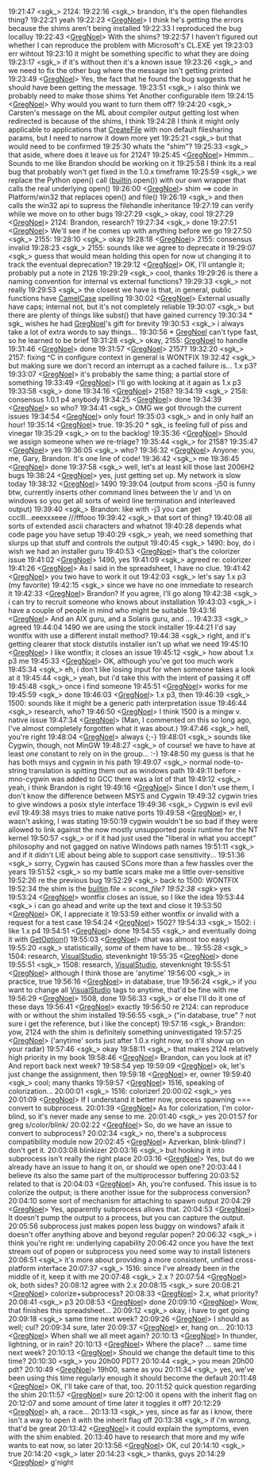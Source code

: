 
19:21:47 <sgk_> 2124: 19:22:16 <sgk_> brandon, it's the open filehandles thing? 19:22:21 <Azverkan>     yeah 19:22:23 <[GregNoel](GregNoel)>     I think he's getting the errors because the shims aren't being installed 19:22:33 <Azverkan>     I reproduced the bug localluy 19:22:43 <[GregNoel](GregNoel)>     With the shims? 19:22:57 <Azverkan>     I haven't figured out whether I can reproduce the problem with Microsoft's CL.EXE yet 19:23:03 <Azverkan>     err wihtout 19:23:10 <Azverkan>     it might be something specific to what they are doing 19:23:17 <sgk_> if it's without then it's a known issue 19:23:26 <sgk_> and we need to fix the other bug where the message isn't getting printed 19:23:49 <[GregNoel](GregNoel)>     Yes, the fact that he found the bug suggests that he should have been getting the message. 19:23:51 <sgk_> i also think we probably need to make those shims Yet Another configurable item 19:24:15 <[GregNoel](GregNoel)>     Why would you want to turn them off? 19:24:20 <sgk_> Carsten's message on the ML about compiler output getting lost when redirected is because of the shims, I think 19:24:28 <Azverkan>     I think it might only applicable to applications that [CreateFile](CreateFile) with non default filesharing params, but I need to narrow it down more yet 19:25:21 <sgk_> but that would need to be confirmed 19:25:30 <Azverkan>     whats the "shim"? 19:25:33 <sgk_> that aside, where does it leave us for 2124? 19:25:45 <[GregNoel](GregNoel)>     Hmmm...  Sounds to me like Brandon should be working on it 19:25:58 <Azverkan>     I think its a real bug that probably won't get fixed in the 1.0.x timeframe 19:25:59 <sgk_> we replace the Python open() call (<ins>builtin</ins>.open()) with our own wrapper that calls the real underlying open() 19:26:00 <[GregNoel](GregNoel)>     shim ==> code in Platform/win32 that replaces open() and file() 19:26:19 <sgk_> and then calls the win32 api to supress the filehandle inheritance 19:27:19 <Azverkan>     can verify while we move on to other bugs 19:27:29 <sgk_> okay, cool 19:27:29 <[GregNoel](GregNoel)>     2124: Brandon, research? 19:27:34 <sgk_> done 19:27:51 <[GregNoel](GregNoel)>     We'll see if he comes up with anything before we go 19:27:50 <sgk_> 2155: 19:28:10 <sgk_> okay 19:28:18 <[GregNoel](GregNoel)>     2155: consensus invalid 19:28:23 <sgk_> 2155:  sounds like we agree to deprecate it 19:29:07 <sgk_> guess that would mean holding this open for now ut changing it to track the eventual deprecation? 19:29:12 <[GregNoel](GregNoel)>     OK, I'll untangle it; probably put a note in 2126 19:29:29 <sgk_> cool, thanks 19:29:26 <Azverkan>     is there a naming convention for internal vs external functions? 19:29:33 <sgk_> not really 19:29:53 <sgk_> the closest we have is that, in general, public functions have [CamelCase](CamelCase) spelling 19:30:02 <[GregNoel](GregNoel)>     External usually have caps; internal not, but it's not completely reliable 19:30:07 <sgk_> but there are plenty of things like subst() that have gained currency 19:30:34 *      sgk_ wishes he had [GregNoel](GregNoel)'s gift for brevity 19:30:53 <sgk_> i always take a lot of extra words to say things... 19:30:56 *      [GregNoel](GregNoel) can't type fast, so he learned to be brief 19:31:28 <sgk_> okay, 2155:  [GregNoel](GregNoel) to handle 19:31:46 <[GregNoel](GregNoel)>     done 19:31:57 <[GregNoel](GregNoel)>     2157? 19:32:20 <sgk_> 2157:  fixing ^C in configure context in general is WONTFIX 19:32:42 <sgk_> but making sure we don't record an interrupt as a cached failure is... 1.x p3? 19:33:07 <[GregNoel](GregNoel)>     it's probably the same thing; a partial store of something 19:33:49 <[GregNoel](GregNoel)>     I'll go with looking at it again as 1.x p3 19:33:58 <sgk_> done 19:34:16 <[GregNoel](GregNoel)>     2158? 19:34:19 <sgk_> 2158: consensus 1.0.1 p4 anybody 19:34:25 <[GregNoel](GregNoel)>     done 19:34:39 <[GregNoel](GregNoel)>     so who? 19:34:41 <sgk_> OMG we got through the current issues 19:34:54 <[GregNoel](GregNoel)>     only four! 19:35:03 <sgk_> and in only half an hour! 19:35:14 <[GregNoel](GregNoel)>     true. 19:35:20 *      sgk_ is feeling full of piss and vinegar 19:35:29 <sgk_> on to the backlog! 19:35:36 <[GregNoel](GregNoel)>     Should we assign someone when we re-triage? 19:35:44 <sgk_> for 2158? 19:35:47 <[GregNoel](GregNoel)>     yes 19:36:05 <sgk_> who? 19:36:32 <[GregNoel](GregNoel)>     Anyone: you, me, Gary, Brandon.  It's one line of code! 19:36:42 <sgk_> me 19:36:45 <[GregNoel](GregNoel)>     done 19:37:58 <sgk_> well, let's at least kill those last 2006H2 bugs 19:38:24 <[GregNoel](GregNoel)>     yes, just getting set up.  My network is slow today 19:38:32 <[GregNoel](GregNoel)>     1490 19:39:04 <Azverkan>     (output from scons -j50 is funny btw, currently inserts other command lines between the \r and \n on windows so you get all sorts of weird line termination and interleaved output) 19:39:40 <sgk_> Brandon:  like with -j3 you can get ccclll...eeexxxeee ///fffooo 19:39:42 <sgk_> that sort of thing? 19:40:08 <Azverkan>     all sorts of extended ascii characters and whatnot 19:40:28 <Azverkan>     depends what code page you have setup 19:40:29 <sgk_> yeah, we need something that slurps up that stuff and controls the output 19:40:45 <sgk_> 1490:  boy, do i wish we had an installer guru 19:40:53 <[GregNoel](GregNoel)>     that's the colorizer issue 19:41:02 <[GregNoel](GregNoel)>     1490, yes 19:41:09 <sgk_> agreed re: colorizer 19:41:26 <[GregNoel](GregNoel)>     As I said in the spreadsheet, I have no clue. 19:41:42 <[GregNoel](GregNoel)>     you two have to work it out 19:42:03 <sgk_> let's say 1.x p3 (my favorite) 19:42:15 <sgk_> since we have no one immediate to research it 19:42:33 <[GregNoel](GregNoel)>     Brandon?  If you agree, I'll go along 19:42:38 <sgk_> i can try to recruit someone who knows about installation 19:43:03 <sgk_> i have a couple of people in mind who might be suitable 19:43:16 <[GregNoel](GregNoel)>     And an AIX guru, and a Solaris guru, and ... 19:43:33 <sgk_> agreed 19:44:04 <Azverkan>     1490 we are using the stock installer 19:44:21 <Azverkan>     I'd say wontfix with use a different install method? 19:44:38 <sgk_> right, and it's getting clearer that stock distutils installer isn't up what we need 19:45:10 <[GregNoel](GregNoel)>     I like wontfix; it closes an issue 19:45:12 <sgk_> how about 1.x p3 me 19:45:33 <[GregNoel](GregNoel)>     OK, although you've got too much work 19:45:34 <sgk_> eh, i don't like losing input for when someone takes a look at it 19:45:44 <sgk_> yeah, but i'd take this with the intent of passing it off 19:45:48 <sgk_> once i find someone 19:45:51 <[GregNoel](GregNoel)>     works for me 19:45:59 <sgk_> done 19:46:03 <[GregNoel](GregNoel)>     1.x p3, then 19:46:39 <sgk_> 1500:  sounds like it might be a generic path interpretation issue 19:46:44 <sgk_> research, who? 19:46:50 <[GregNoel](GregNoel)>     I think 1500 is a mingw v. native issue 19:47:34 <[GregNoel](GregNoel)>     (Man, I commented on this so long ago, I've almost completely forgotten what it was about.) 19:47:46 <sgk_> hell, you're right 19:48:04 <[GregNoel](GregNoel)>     always {;-} 19:48:01 <sgk_> sounds like Cygwin, though, not MinGW 19:48:27 <sgk_> of course!  we have to have at least *one* constant to rely on in the group...  :-) 19:48:50 <Azverkan>     my guess is that he has both msys and cygwin in his path 19:49:07 <sgk_> normal node-to-string translation is spitting them out as windows path 19:49:11 <Azverkan>     before -mno-cygwin was added to GCC there was a lot of that 19:49:12 <sgk_> yeah, i think Brandon is right 19:49:16 <[GregNoel](GregNoel)>     Since I don't use them, I don't know the difference between MSYS and Cygwin 19:49:32 <Azverkan>     cygwin tries to give windows a posix style interface 19:49:36 <sgk_> Cygwin is evil evil evil 19:49:38 <Azverkan>     msys tries to make native ports 19:49:58 <[GregNoel](GregNoel)>     er, I wasn't asking, I was stating 19:50:19 <Azverkan>     cygwin wouldn't be so bad if they were allowed to link against the now mostly unsupported posix runtime for the NT kernel 19:50:57 <sgk_> or if it had just used the "liberal in what you accept" philosophy and not gagged on native Windows path names 19:51:11 <sgk_> and if it didn't LIE about being able to support case sensitivity... 19:51:36 <sgk_> sorry, Cygwin has caused SCons more than a few hassles over the years 19:51:52 <sgk_> so my battle scars make me a little over-sensitive 19:52:26 <Azverkan>     re the previous bug 19:52:29 <sgk_> back to 1500:  WONTFIX 19:52:34 <Azverkan>     the shim is the <ins>builtin</ins>.file = _scons_file? 19:52:38 <sgk_> yes 19:53:24 <[GregNoel](GregNoel)>     wontfix closes an issue, so I like the idea 19:53:44 <sgk_> i can go ahead and write up the text and close it 19:53:50 <[GregNoel](GregNoel)>     OK, I appreciate it 19:53:59 <Azverkan>     either wontfix or invalid with a request for a test case 19:54:24 <[GregNoel](GregNoel)>     1502? 19:54:33 <sgk_> 1502:  i like 1.x p4 19:54:51 <[GregNoel](GregNoel)>     done 19:54:55 <sgk_> and eventually doing it with [GetOption](GetOption)() 19:55:03 <[GregNoel](GregNoel)>     (that was almost too easy) 19:55:20 <sgk_> statistically, *some* of them have to be... 19:55:28 <sgk_> 1504:  research, [VisualStudio](VisualStudio), stevenknight 19:55:35 <[GregNoel](GregNoel)>     done 19:55:51 <sgk_> 1508:  research, [VisualStudio](VisualStudio), stevenknight 19:55:51 <[GregNoel](GregNoel)>     although I think those are 'anytime' 19:56:00 <sgk_> in practice, true 19:56:16 <[GregNoel](GregNoel)>     in database, true 19:56:24 <sgk_> if you want to change all [VisualStudio](VisualStudio) tags to anytime, that'd be fine with me 19:56:29 <[GregNoel](GregNoel)>     1508, done 19:56:33 <sgk_> or else I'll do it one of these days 19:56:41 <[GregNoel](GregNoel)>     exactly 19:56:50 <Azverkan>     re 2124: can reproduce with or without the shim installed 19:56:55 <sgk_> ("in database, true" ?  not sure i get the reference, but i like the concept) 19:57:16 <sgk_> Brandon:  yow, 2124 with the shim is definitely something uninvestigated 19:57:25 <[GregNoel](GregNoel)>     ('anytime' sorts just after 1.0.x right now, so it'll show up on your radar) 19:57:46 <sgk_> okay 19:58:11 <sgk_> that makes 2124 relatively high priority in my book 19:58:46 <[GregNoel](GregNoel)>     Brandon, can you look at it?  And report back next week? 19:58:54 <Azverkan>     yep 19:59:09 <[GregNoel](GregNoel)>     ok, let's just change the assignment, then 19:59:18 <[GregNoel](GregNoel)>     er, owner 19:59:40 <sgk_> cool; many thanks 19:59:57 <[GregNoel](GregNoel)>     1516, speaking of colorization... 20:00:01 <sgk_> 1516:  colorizer! 20:00:02 <sgk_> yes 20:01:09 <[GregNoel](GregNoel)>     If I understand it better now, process spawning === convert to subprocess. 20:01:39 <[GregNoel](GregNoel)>     As for colorization, I'm color-blind, so it's never made any sense to me. 20:01:40 <sgk_> yes 20:01:57 <Azverkan>     for greg s/color/blink/ 20:02:22 <[GregNoel](GregNoel)>     So, do we have an issue to convert to subprocess? 20:02:34 <sgk_> no, there's a subprocess compatibility module now 20:02:45 <[GregNoel](GregNoel)>     Azverkan, blink-blind?  I don't get it. 20:03:08 <Azverkan>     blinkizer 20:03:16 <sgk_> but hooking it into subprocess isn't really the right place 20:03:16 <[GregNoel](GregNoel)>     Yes, but do we already have an issue to hang it on, or should we open one? 20:03:44 <Azverkan>     I believe its also the same part of the multiprocessor buffering 20:03:52 <Azverkan>     related to that is 20:04:03 <[GregNoel](GregNoel)>     Ah, you're confused.  This issue is to colorize the output; is there another issue for the subprocess conversion? 20:04:10 <Azverkan>     some sort of mechanism for attaching to spawn output 20:04:29 <[GregNoel](GregNoel)>     Yes, apparently subprocess allows that. 20:04:53 <[GregNoel](GregNoel)>     It doesn't pump the output to a process, but you can capture the output. 20:05:56 <Azverkan>     subprocess just makes popen less buggy on windows?  afaik it doesn't offer anything above and beyond regular popen? 20:06:32 <sgk_> i think you're right re: underlying capability 20:06:42 <Azverkan>     once you have the text stream out of popen or subprocess you need some way to install listeners 20:06:51 <sgk_> it's more about providing a more consistent, unified cross-platform interface 20:07:37 <sgk_> 1516:  since I've already been in the middle of it, keep it with me 20:07:48 <sgk_> 2.x ? 20:07:54 <[GregNoel](GregNoel)>     ok, both sides? 20:08:12 <Azverkan>     agree with 2.x 20:08:15 <sgk_> sure 20:08:21 <[GregNoel](GregNoel)>     colorize+subprocess? 20:08:33 <[GregNoel](GregNoel)>     2.x, what priority? 20:08:41 <sgk_> p3 20:08:53 <[GregNoel](GregNoel)>     done 20:09:10 <[GregNoel](GregNoel)>     Wow, that finishes this spreadsheet... 20:09:12 <sgk_> okay, i have to get going 20:09:18 <sgk_> same time next week? 20:09:26 <[GregNoel](GregNoel)>     I should as well; cul? 20:09:34 <Azverkan>     sure, later 20:09:37 <[GregNoel](GregNoel)>     er, hang on... 20:10:13 <[GregNoel](GregNoel)>     When shall we all meet again? 20:10:13 <[GregNoel](GregNoel)>     In thunder, lightning, or in rain? 20:10:13 <[GregNoel](GregNoel)>     Where the place? ...  same time next week? 20:10:13 <[GregNoel](GregNoel)>     Should we change the default time to this time? 20:10:30 <sgk_> you 20h00 PDT? 20:10:44 <sgk_> you mean 20h00 pdt? 20:10:49 <[GregNoel](GregNoel)>     19h00, same as you 20:11:34 <sgk_> yes, we've been using this time regularly enough it should become the default 20:11:48 <[GregNoel](GregNoel)>     OK, I'll take care of that, too. 20:11:52 <Azverkan>     quick question regarding the shim 20:11:57 <[GregNoel](GregNoel)>     sure 20:12:00 <Azverkan>     it opens with the inherit flag on 20:12:07 <Azverkan>     and some amount of time later it toggles it off? 20:12:29 <[GregNoel](GregNoel)>     ah, a race... 20:13:13 <sgk_> yes, since as far as i know, there isn't a way to open it with the inherit flag off 20:13:38 <sgk_> if i'm wrong, that'd be great 20:13:42 <[GregNoel](GregNoel)>     it could explain the symptoms, even with the shim enabled. 20:13:40 <Azverkan>     have to research that more and my wife wants to eat now, so later 20:13:56 <[GregNoel](GregNoel)>     OK, cul 20:14:10 <sgk_> true 20:14:20 <sgk_> later 20:14:23 <sgk_> thanks, guys 20:14:29 <[GregNoel](GregNoel)>     g'night 
